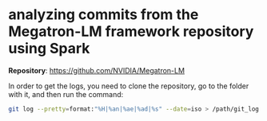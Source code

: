 # analyzing commits from the Megatron-LM framework repository using Spark

**Repository**: https://github.com/NVIDIA/Megatron-LM

In order to get the logs, you need to clone the repository, go to the folder with it, and then run the command:

```bash
git log --pretty=format:"%H|%an|%ae|%ad|%s" --date=iso > /path/git_log.txt 
```